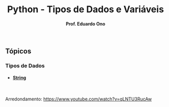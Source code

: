 
<h1 align="center">
Python - Tipos de Dados e Variáveis
</h1>

<h4 align="center">Prof. Eduardo Ono</h4>

<br>

## Tópicos

### Tipos de Dados

* #### [String](./strings.ipynb)

<br>

Arredondamento: https://www.youtube.com/watch?v=qLNTU3RucAw
